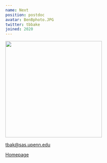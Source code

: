 ```yaml
---
name: Next
position: postdoc
avatar: BenBphoto.JPG
twitter: tbbake
joined: 2020
---
```


<img width="300" src="{{site.baseurl}}/images/people/{{page.avatar}}" data-action="zoom">

tbak@sas.upenn.edu

[Homepage](http://tbenbaker.com)
